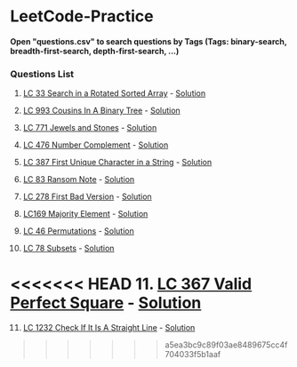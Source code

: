 # LeetCode-Practice

#### Open "questions.csv" to search questions by Tags (Tags: binary-search, breadth-first-search, depth-first-search, ...)
### Questions List

1. [LC 33 Search in a Rotated Sorted Array](https://leetcode.com/problems/search-in-rotated-sorted-array) - [Solution](./LC33_SearchInRotatedSorted.py)

2. [LC 993 Cousins In A Binary Tree](https://leetcode.com/problems/cousins-in-binary-tree/) - [Solution](./LC993_CousinsInABinaryTree.py)

3. [LC 771 Jewels and Stones](https://leetcode.com/problems/jewels-and-stones/) - [Solution](./LC771_JewelsAndStones.py)

4. [LC 476 Number Complement](https://leetcode.com/problems/number-complement/) - [Solution](./LC476_NumberComplement.py)

5. [LC 387 First Unique Character in a String](https://leetcode.com/problems/first-unique-character-in-a-string/) - [Solution](./LC387_FirstUniqueCharacter.py)

6. [LC 83 Ransom Note](https://leetcode.com/problems/ransom-note/) - [Solution](./LC383_RansomNote.py)

7. [LC 278 First Bad Version](https://leetcode.com/problems/first-bad-version/) - [Solution](./LC278_FirstBadVersion.py)

8. [LC169 Majority Element](https://leetcode.com/problems/majority-element/solution/) - [Solution](./LC169_MajorityElement.py)

9. [LC 46 Permutations](https://leetcode.com/problems/permutations/) - [Solution](./LC46_Permutations.py)

10. [LC 78 Subsets](https://leetcode.com/problems/subsets/) - [Solution](./LC78_Subsets.py)

<<<<<<< HEAD
11. [LC 367 Valid Perfect Square](https://leetcode.com/problems/valid-perfect-square/) - [Solution](./LC367_ValidPerfectSquare)
=======
11. [LC 1232 Check If It Is A Straight Line](https://leetcode.com/problems/check-if-it-is-a-straight-line/) - [Solution](./LC1232_CheckIfStraightLine.py)
>>>>>>> a5ea3bc9c89f03ae8489675cc4f704033f5b1aaf
